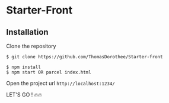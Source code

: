 # Starter-Front

## Installation

Clone the repository

~~~
$ git clone https://github.com/ThomasDorothee/Starter-front
~~~

~~~
$ npm install
$ npm start OR parcel index.html
~~~

Open the project url `http://localhost:1234/`

LET'S GO ! 🔥🔥
